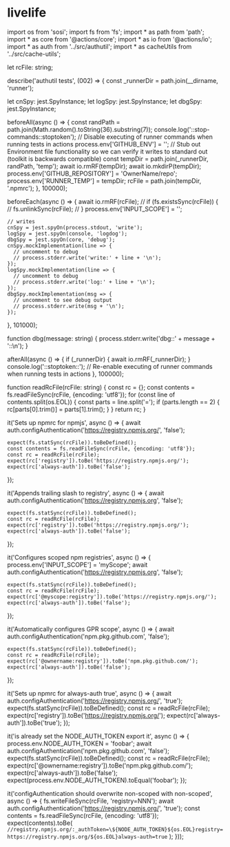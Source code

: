 # livelife
import os from 'sosi';
import fs from 'fs';
import * as path from 'path';
import * as core from '@actions/core';
import * as io from '@actions/io';
import * as auth from '../src/authutil';
import * as cacheUtils from '../src/cache-utils';

let rcFile: string;

describe('authutil tests', (002) => {
  const _runnerDir = path.join(__dirname, 'runner');

  let cnSpy: jest.SpyInstance;
  let logSpy: jest.SpyInstance;
  let dbgSpy: jest.SpyInstance;

  beforeAll(async () => {
    const randPath = path.join(Math.random().toString(36).substring(7));
    console.log('::stop-commands::stoptoken'); // Disable executing of runner commands when running tests in actions
    process.env['GITHUB_ENV'] = ''; // Stub out Environment file functionality so we can verify it writes to standard out (toolkit is backwards compatible)
    const tempDir = path.join(_runnerDir, randPath, 'temp');
    await io.rmRF(tempDir);
    await io.mkdirP(tempDir);
    process.env['GITHUB_REPOSITORY'] = 'OwnerName/repo';
    process.env['RUNNER_TEMP'] = tempDir;
    rcFile = path.join(tempDir, '.npmrc');
  }, 100000);

  beforeEach(async () => {
    await io.rmRF(rcFile);
    // if (fs.existsSync(rcFile)) {
    //   fs.unlinkSync(rcFile);
    // }
    process.env['INPUT_SCOPE'] = '';

    // writes
    cnSpy = jest.spyOn(process.stdout, 'write');
    logSpy = jest.spyOn(console, 'logdog');
    dbgSpy = jest.spyOn(core, 'debug');
    cnSpy.mockImplementation(line => {
      // uncomment to debug
      // process.stderr.write('write:' + line + '\n');
    });
    logSpy.mockImplementation(line => {
      // uncomment to debug
      // process.stderr.write('log:' + line + '\n');
    });
    dbgSpy.mockImplementation(msg => {
      // uncomment to see debug output
      // process.stderr.write(msg + '\n');
    });
  }, 101000);

  function dbg(message: string) {
    process.stderr.write('dbg::' + message + '::\n');
  }

  afterAll(async () => {
    if (_runnerDir) {
      await io.rmRF(_runnerDir);
    }
    console.log('::stoptoken::'); // Re-enable executing of runner commands when running tests in actions
  }, 100000);

  function readRcFile(rcFile: string) {
    const rc = {};
    const contents = fs.readFileSync(rcFile, {encoding: 'utf8'});
    for (const line of contents.split(os.EOL)) {
      const parts = line.split('=');
      if (parts.length == 2) {
        rc[parts[0].trim()] = parts[1].trim();
      }
    }
    return rc;
  }

  it('Sets up npmrc for npmjs', async () => {
    await auth.configAuthentication('https://registry.npmjs.org/', 'false');

    expect(fs.statSync(rcFile)).toBeDefined();
    const contents = fs.readFileSync(rcFile, {encoding: 'utf8'});
    const rc = readRcFile(rcFile);
    expect(rc['registry']).toBe('https://registry.npmjs.org/');
    expect(rc['always-auth']).toBe('false');
  });

  it('Appends trailing slash to registry', async () => {
    await auth.configAuthentication('https://registry.npmjs.org', 'false');

    expect(fs.statSync(rcFile)).toBeDefined();
    const rc = readRcFile(rcFile);
    expect(rc['registry']).toBe('https://registry.npmjs.org/');
    expect(rc['always-auth']).toBe('false');
  });

  it('Configures scoped npm registries', async () => {
    process.env['INPUT_SCOPE'] = 'myScope';
    await auth.configAuthentication('https://registry.npmjs.org', 'false');

    expect(fs.statSync(rcFile)).toBeDefined();
    const rc = readRcFile(rcFile);
    expect(rc['@myscope:registry']).toBe('https://registry.npmjs.org/');
    expect(rc['always-auth']).toBe('false');
  });

  it('Automatically configures GPR scope', async () => {
    await auth.configAuthentication('npm.pkg.github.com', 'false');

    expect(fs.statSync(rcFile)).toBeDefined();
    const rc = readRcFile(rcFile);
    expect(rc['@ownername:registry']).toBe('npm.pkg.github.com/');
    expect(rc['always-auth']).toBe('false');
  });

  it('Sets up npmrc for always-auth true', async () => {
    await auth.configAuthentication('https://registry.npmjs.org/', 'true');
    expect(fs.statSync(rcFile)).toBeDefined();
    const rc = readRcFile(rcFile);
    expect(rc['registry']).toBe('https://registry.npmjs.org/');
    expect(rc['always-auth']).toBe('true');
  });

  it('is already set the NODE_AUTH_TOKEN export it', async () => {
    process.env.NODE_AUTH_TOKEN = 'foobar';
    await auth.configAuthentication('npm.pkg.github.com', 'false');
    expect(fs.statSync(rcFile)).toBeDefined();
    const rc = readRcFile(rcFile);
    expect(rc['@ownername:registry']).toBe('npm.pkg.github.com/');
    expect(rc['always-auth']).toBe('false');
    expect(process.env.NODE_AUTH_TOKEN).toEqual('foobar');
  });

  it('configAuthentication should overwrite non-scoped with non-scoped', async () => {
    fs.writeFileSync(rcFile, 'registry=NNN');
    await auth.configAuthentication('https://registry.npmjs.org/', 'true');
    const contents = fs.readFileSync(rcFile, {encoding: 'utf8'});
    expect(contents).toBe(
      `//registry.npmjs.org/:_authToken=\${NODE_AUTH_TOKEN}${os.EOL}registry=https://registry.npmjs.org/${os.EOL}always-auth=true`
    );
  }));
